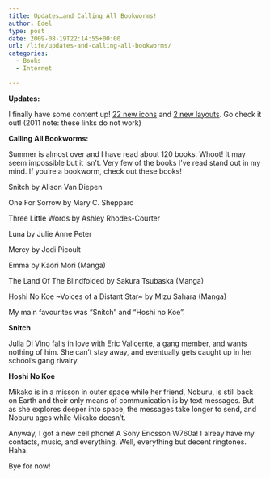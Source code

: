 ```yaml
---
title: Updates…and Calling All Bookworms!
author: Edel
type: post
date: 2009-08-19T22:14:55+00:00
url: /life/updates-and-calling-all-bookworms/
categories:
  - Books
  - Internet

---
```

**Updates:**
  
I finally have some content up! [22 new icons][1] and [2 new layouts][1]. Go check it out! (2011 note: these links do not work)

**Calling All Bookworms:**
  
Summer is almost over and I have read about 120 books. Whoot! It may seem impossible but it isn&#8217;t. Very few of the books I&#8217;ve read stand out in my mind. If you&#8217;re a bookworm, check out these books!

Snitch by Alison Van Diepen
  
One For Sorrow by Mary C. Sheppard
  
Three Little Words by Ashley Rhodes-Courter
  
Luna by Julie Anne Peter
  
Mercy by Jodi Picoult
  
Emma by Kaori Mori (Manga)
  
The Land Of The Blindfolded by Sakura Tsubaska (Manga)
  
Hoshi No Koe ~Voices of a Distant Star~ by Mizu Sahara (Manga)

My main favourites was &#8220;Snitch&#8221; and &#8220;Hoshi no Koe&#8221;.

**Snitch**
  
Julia Di Vino falls in love with Eric Valicente, a gang member, and wants nothing of him. She can&#8217;t stay away, and eventually gets caught up in her school&#8217;s gang rivalry.

**Hoshi No Koe**
  
Mikako is in a misson in outer space while her friend, Noburu, is still back on Earth and their only means of communication is by text messages. But as she explores deeper into space, the messages take longer to send, and Noburu ages while Mikako doesn&#8217;t.

Anyway, I got a new cell phone! A Sony Ericsson W760a! I alreay have my contacts, music, and everything. Well, everything but decent ringtones. Haha.

Bye for now!

<ol class="footnote">
</ol>

 [1]: #
